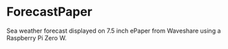 # ForecastPaper
Sea weather forecast displayed on 7.5 inch ePaper from Waveshare using a Raspberry Pi Zero W.
